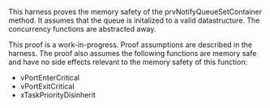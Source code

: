 This harness proves the memory safety of the prvNotifyQueueSetContainer method.
It assumes that the queue is initalized to a valid datastructure.
The concurrency functions are abstracted away.

This proof is a work-in-progress.  Proof assumptions are described in
the harness.  The proof also assumes the following functions are
memory safe and have no side effects relevant to the memory safety of
this function:

* vPortEnterCritical
* vPortExitCritical
* xTaskPriorityDisinherit

